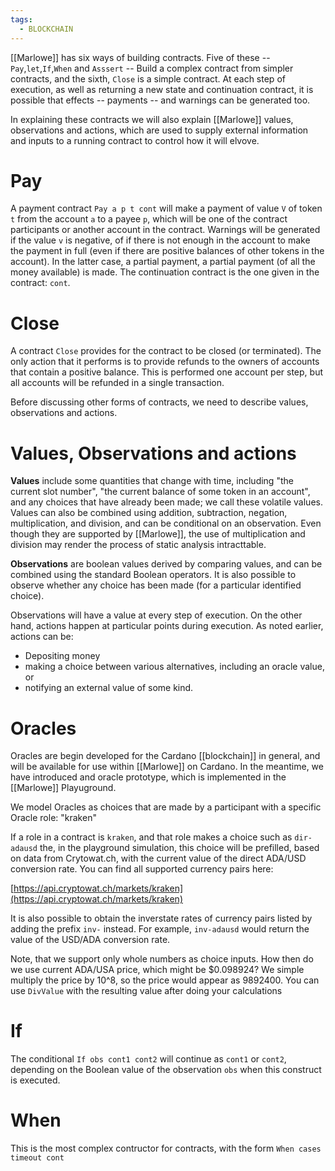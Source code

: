 ```yaml
---
tags:
  - BLOCKCHAIN
---
```

[[Marlowe]] has six ways of building contracts. Five of these -- `Pay`,`let`,`If`,`When` and `Asssert` -- Build a complex contract from simpler contracts, and the sixth, `Close` is a simple contract. At each step of execution, as well as returning a new state and continuation contract, it is possible that effects -- payments -- and warnings can be generated too.

In explaining these contracts we will also explain [[Marlowe]] values, observations and actions, which are used to supply external information and inputs to a running contract to control how it will elvove.

# Pay
A payment contract `Pay a p t cont` will make a payment of value `V` of token `t` from the account `a` to a payee `p`, which will be one of the contract participants or another account in the contract. Warnings will be generated if the value `v` is negative, of if there is not enough in the account to make the payment in full (even if there are positive balances of other tokens in the account). In the latter case, a partial payment, a partial payment (of all the money available) is made. The continuation contract is the one given in the contract: `cont`.
# Close
A contract `Close` provides for the contract to be closed (or terminated). The only action that it performs is to provide refunds to the owners of accounts that contain a positive balance. This is performed one account per step, but all accounts will be refunded in a single transaction.

Before discussing other forms of contracts, we need to describe values, observations and actions.
# Values, Observations and actions
**Values** include some quantities that change with time, including "the current slot number", "the current balance of some token in an account", and any choices that have already been made; we call these volatile values. Values can also be combined using addition, subtraction, negation, multiplication, and division, and can be conditional on an observation. Even though they are supported by [[Marlowe]], the use of multiplication and division may render the process of static analysis intracttable.

**Observations** are boolean values derived by comparing values, and can be combined using the standard Boolean operators. It is also possible to observe whether any choice has been made (for a particular identified choice).

Observations will have a value at every step of execution. On the other hand, actions happen at particular points during execution. As noted earlier, actions can be:
* Depositing money
* making a choice between various alternatives, including an oracle value, or
* notifying an external value of some kind.
# Oracles
Oracles are begin developed for the Cardano [[blockchain]] in general, and will be available for use within [[Marlowe]] on Cardano. In the meantime, we have introduced and oracle prototype, which is implemented in the [[Marlowe]] Playuground.

We model Oracles as choices that are made by a participant with a specific Oracle role: "kraken"

If a role in a contract is `kraken`, and that role makes a choice such as `dir-adausd` the, in the playground simulation, this choice will be prefilled, based on data from Crytowat.ch, with the current value of the direct ADA/USD conversion rate. You can find all supported currency pairs here:

[https://api.cryptowat.ch/markets/kraken](https://api.cryptowat.ch/markets/kraken)

It is also possible to obtain the inverstate rates of currency pairs listed by adding the prefix `inv-` instead. For example,  `inv-adausd` would return the value of the USD/ADA conversion rate.

Note, that we support only whole numbers as choice inputs. How then do we use current ADA/USA price, which might be $0.098924? We simple multiply the price by 10^8, so the price would appear as 9892400. You can use `DivValue` with the resulting value after doing your calculations

# If 
The conditional `If obs cont1 cont2` will continue as `cont1` or `cont2`, depending on the Boolean value of the observation `obs` when this construct is executed.
# When 
This is the most complex contructor for contracts, with the form `When cases timeout cont`